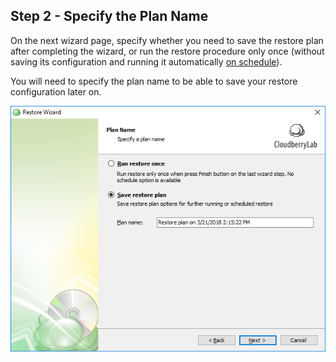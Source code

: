 ## Step 2 - Specify the Plan Name

On the next wizard page, specify whether you need to save the restore plan after completing the wizard, or run the restore procedure only once \(without saving its configuration and running it automatically [on schedule](/chapter1/step-5-schedule-your-restore-plan.md)\).

You will need to specify the plan name to be able to save your restore configuration later on.

![](/assets/specify-plan-name.png)

